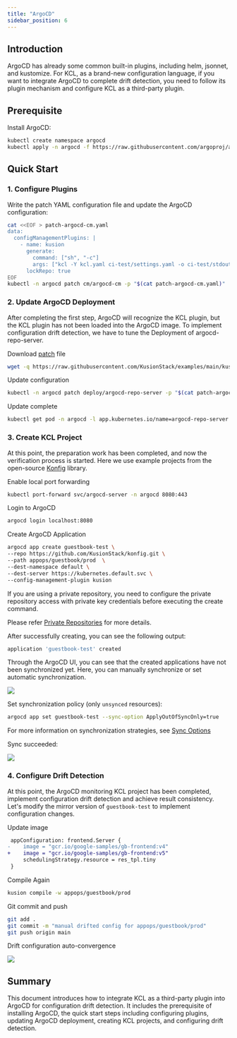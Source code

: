 ```yaml
---
title: "ArgoCD"
sidebar_position: 6
---
```


## Introduction

ArgoCD has already some common built-in plugins, including helm, jsonnet, and kustomize. For KCL, as a brand-new configuration language, if you want to integrate ArgoCD to complete drift detection, you need to follow its plugin mechanism and configure KCL as a third-party plugin.

## Prerequisite

Install ArgoCD:

```bash
kubectl create namespace argocd
kubectl apply -n argocd -f https://raw.githubusercontent.com/argoproj/argo-cd/stable/manifests/install.yaml
```

## Quick Start

### 1. Configure Plugins

Write the patch YAML configuration file and update the ArgoCD configuration:

```bash
cat <<EOF > patch-argocd-cm.yaml
data:
  configManagementPlugins: |
    - name: kusion
      generate:
        command: ["sh", "-c"]
        args: ["kcl -Y kcl.yaml ci-test/settings.yaml -o ci-test/stdout.golden.yaml"]
      lockRepo: true
EOF
kubectl -n argocd patch cm/argocd-cm -p "$(cat patch-argocd-cm.yaml)"
```

### 2. Update ArgoCD Deployment

After completing the first step, ArgoCD will recognize the KCL plugin, but the KCL plugin has not been loaded into the ArgoCD image. To implement configuration drift detection, we have to tune the Deployment of argocd-repo-server.

Download [patch](https://github.com/KusionStack/examples/blob/main/kusion/argo-cd/patch-argocd-repo-server.yaml) file

```bash
wget -q https://raw.githubusercontent.com/KusionStack/examples/main/kusion/argo-cd/patch-argocd-repo-server.yaml
```

Update configuration

```bash
kubectl -n argocd patch deploy/argocd-repo-server -p "$(cat patch-argocd-repo-server.yaml)"
```

Update complete

```bash
kubectl get pod -n argocd -l app.kubernetes.io/name=argocd-repo-server
```

### 3. Create KCL Project

At this point, the preparation work has been completed, and now the verification process is started. Here we use example projects from the open-source [Konfig](https://github.com/KusionStack/konfig) library.

Enable local port forwarding

```bash
kubectl port-forward svc/argocd-server -n argocd 8080:443
```

Login to ArgoCD

```bash
argocd login localhost:8080
```

Create ArgoCD Application

```bash
argocd app create guestbook-test \
--repo https://github.com/KusionStack/konfig.git \
--path appops/guestbook/prod  \
--dest-namespace default \
--dest-server https://kubernetes.default.svc \
--config-management-plugin kusion
```

If you are using a private repository, you need to configure the private repository access with private key credentials before executing the create command.

Please refer [Private Repositories](https://argo-cd.readthedocs.io/en/stable/user-guide/private-repositories/#ssh-private-key-credential) for more details.

After successfully creating, you can see the following output:

```bash
application 'guestbook-test' created
```

Through the ArgoCD UI, you can see that the created applications have not been synchronized yet. 
Here, you can manually synchronize or set automatic synchronization.

![](/img/docs/user_docs/guides/argocd/out-of-sync.jpg)

Set synchronization policy (only `unsynced` resources):

```bash
argocd app set guestbook-test --sync-option ApplyOutOfSyncOnly=true
```

For more information on synchronization strategies, see [Sync Options](https://argo-cd.readthedocs.io/en/stable/user-guide/sync-options/)

Sync succeeded:

![](/img/docs/user_docs/guides/argocd/synced.jpg)

### 4. Configure Drift Detection

At this point, the ArgoCD monitoring KCL project has been completed, implement configuration drift detection and achieve result consistency.
Let's modify the mirror version of `guestbook-test` to implement configuration changes.

Update image

```diff
 appConfiguration: frontend.Server {
-    image = "gcr.io/google-samples/gb-frontend:v4"
+    image = "gcr.io/google-samples/gb-frontend:v5"
     schedulingStrategy.resource = res_tpl.tiny
 }
```

Compile Again

```bash
kusion compile -w appops/guestbook/prod
```

Git commit and push

```bash
git add .
git commit -m "manual drifted config for appops/guestbook/prod"
git push origin main
```

Drift configuration auto-convergence

![](/img/docs/user_docs/guides/argocd/reconcile-drifted-config.jpg)

## Summary

This document introduces how to integrate KCL as a third-party plugin into ArgoCD for configuration drift detection. It includes the prerequisite of installing ArgoCD, the quick start steps including configuring plugins, updating ArgoCD deployment, creating KCL projects, and configuring drift detection.
